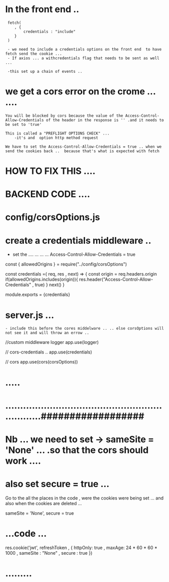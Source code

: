 
# In the front end .. 
     fetch(
        , {
            credentials : "include"
        }
     ) 

     - we need to include a credentials options on the front end  to have fetch send the cookie ... 
     - If axios ... a withcredentials flag that needs to be sent as well ... 

     -this set up a chain of events .. 

# we get a cors error on the crome ... .... 
    You will be blocked by cors because the value of the Access-Control-Allow-Credentials of the header in the response is '' .and it needs to be set to 'true'

    This is called a "PREFLIGHT OPTIONS CHECK" ... 
        -it's and  option http method request 

    We have to set the Access-Control-Allow-Credentials = true .. when we send the cookies back ..  because that's what is expected with fetch 


# HOW TO FIX THIS .... 
# BACKEND CODE .... 

# config/corsOptions.js 


# create a credentials middleware .. 
 - set the .... ... ... ...  Access-Control-Allow-Credentials = true

const { allowedOrigins } = require("../config/corsOptions")

const credentials =( req, res , next) => {
    const origin = req.headers.origin 
    if(allowedOrigins.includes(origin)){
        res.header("Access-Control-Allow-Credentials" , true)
    }
    next()
}

module.exports = {credentials} 


# server.js ... 

    - include this before the cores middelware .. .. else corsOptions will not see it and will throw an errow .. 



//custom middleware logger
app.use(logger)

// cors-credentials ..
app.use(credentials)

// cors 
app.use(cors(corsOptions))


# ..... 
# .................................................................################## 

# Nb ... we need to set ->         sameSite = 'None' ... .so that the cors should work .... 


# also set secure = true ... 


Go to the all the places in the code , were the cookies were being set ... and also when the cookies are deleted ... 

sameSite = 'None',
secure = true 


# ...code ...
   res.cookie('jwt', refreshToken , {
                httpOnly: true , 
                maxAge: 24 * 60 * 60 * 1000 ,
                sameSite : "None" , 
                secure : true
            })
# .........

 
